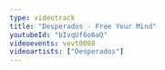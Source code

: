 ```yaml
---
type: videotrack
title: "Desperados - Free Your Mind"
youtubeId: "bIvqUf6o6aQ"
videoevents: vevt0008
videoartists: ["Desperados"]
---
```

